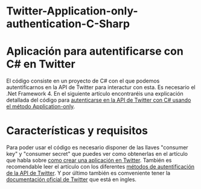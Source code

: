 Twitter-Application-only-authentication-C-Sharp
===============================================


Aplicación para autentificarse con C# en Twitter
================================================

El código consiste en un proyecto de C# con el que podemos autentificarnos en la API de Twitter para interactur con esta.
Es necesario el .Net Framework 4. En el siguiente artículo encontraréis una explicación detallada del código para [autenticarse en la API de Twitter con C# usando el método Application-only](http://www.vozidea.com/autentificar-api-de-twitter-con-c-sharp).


Características y requisitos
============================

Para poder usar el código es necesario disponer de las llaves "consumer key" y "consumer secret" que puedes ver como obtenerlas en el artículo que habla sobre [como crear una aplicación en Twitter](http://www.vozidea.com/crear-una-aplicacion-en-twitter-para-usar-la-api).
También es recomendable leer el artículo con los diferentes [métodos de autentificación de la API de Twitter](http://www.vozidea.com/autentificacion-en-la-api-de-twitter).
Y por último también es comveniente tener la [documentación oficial de Twitter](https://dev.twitter.com/docs) que está en ingles.
